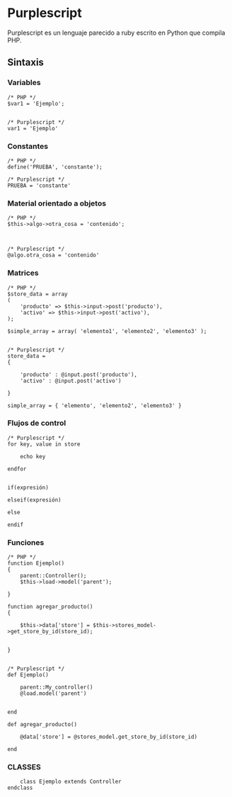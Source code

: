 # Purplescript #


Purplescript es un lenguaje parecido a ruby escrito en Python que compila PHP.


## Sintaxis ##


### Variables  

	/* PHP */
	$var1 = 'Ejemplo';


	/* Purplescript */
	var1 = 'Ejemplo'



### Constantes

	/* PHP */
	define('PRUEBA', 'constante');

	/* Purplescript */
	PRUEBA = 'constante'


### Material orientado a objetos
	
	
	/* PHP */
	$this->algo->otra_cosa = 'contenido';



	/* Purplescript */
	@algo.otra_cosa = 'contenido'


###	Matrices 
	
	/* PHP */
	$store_data = array
	(
		'producto' => $this->input->post('producto'),
		'activo' => $this->input->post('activo'),
	);

	$simple_array = array( 'elemento1', 'elemento2', 'elemento3' );


	/* Purplescript */
	store_data =
	{

		'producto' : @input.post('producto'),
		'activo' : @input.post('activo')

	}

	simple_array = { 'elemento', 'elemento2', 'elemento3' }





### Flujos de control 
	
	
	/* Purplescript */
	for key, value in store

		echo key

	endfor


	if(expresión)

	elseif(expresión)

	else

	endif





### Funciones 
	
	
	/* PHP */
	function Ejemplo()
	{
		parent::Controller();
		$this->load->model('parent');

	}

	function agregar_producto()
	{

		$this->data['store'] = $this->stores_model->get_store_by_id(store_id);


	}


	/* Purplescript */
	def Ejemplo()

		parent::My_controller()
		@load.model('parent')


	end

	def agregar_producto()

		@data['store'] = @stores_model.get_store_by_id(store_id)

	end
	
	
### CLASSES 
	

    	class Ejemplo extends Controller
	endclass
